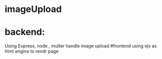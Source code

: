 # imageUpload

# backend:
 Using Express, node , multer handle image upload
#frontend
using ejs as html engine to rendr page
 
